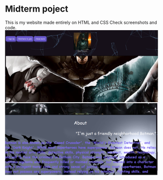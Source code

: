# Midterm poject 
This is my website made entirely on HTML and CSS
Check screenshots and code.
![This is an image](ScreenShots/ScreenShot1.png)
![This is an image](ScreenShots/ScreenShot2.png)
